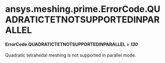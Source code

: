 <a id="ansys-meshing-prime-errorcode-quadratictetnotsupportedinparallel"></a>

# ansys.meshing.prime.ErrorCode.QUADRATICTETNOTSUPPORTEDINPARALLEL

<a id="ansys.meshing.prime.ErrorCode.QUADRATICTETNOTSUPPORTEDINPARALLEL"></a>

#### ErrorCode.QUADRATICTETNOTSUPPORTEDINPARALLEL *= 130*

Quadratic tetrahedal meshing is not supported in parallel mode.

<!-- !! processed by numpydoc !! -->
